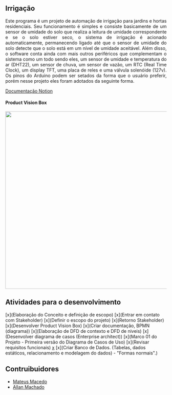 ## Irrigação

<p align="justify">
Este programa é um projeto de automação de irrigação para jardins e hortas residenciais. Seu funcionamento é simples e consiste basicamente de um sensor de umidade do solo que realiza a leitura de umidade correspondente e se o solo estiver seco, o sistema de irrigação é acionado automaticamente, permanecendo ligado até que o sensor de umidade do solo detecte que o solo está em um nível de umidade aceitável. Além disso, o software conta ainda com mais outros periféricos que complementam o sistema como um todo sendo eles, um sensor de umidade e temperatura do ar (DHT22), um sensor de chuva, um sensor de vazão, um RTC (Real Time Clock), um display TFT, uma placa de reles e uma válvula solenóide (127v). Os pinos do Arduino podem ser setados da forma que o usuário preferir, porém nesse projeto eles foram adotados da seguinte forma.
<p>

[Documentação Notion](https://www.notion.so/Agroneg-cio-Irriga-o-0ebab5f47b8446da8c02cd44154d3e2a)

#### Product Vision Box
<img src="https://trello-attachments.s3.amazonaws.com/60271f90a8474b8ce248783a/887x552/f8ecc0880181ff45c420e80a9b274bd3/AgronegocioVisionBox.png" width="887" height="552">

## Atividades para o desenvolvimento
[x](Elaboração do Conceito e definição de escopo)
[x](Entrar em contato com Stakeholder)
[x](Definir o escopo do projeto)
[x](Retorno Stakeholder)
[x](Desenvolver Product Vision Box)
[x](Criar documentação, BPMN (diagrama))
[x](Elaboração de DFD de contexto e DFD de niveis)
[x](Desenvolver diagrama de casos (Enterprise architect))
[x](Marco 01 do Projeto - Primeira versão do Diagrama de Casos de Uso)
[x](Revisar requisitos funcionais)
[x](Deploy)
[x](Criar Banco de Dados. (Tabelas, dados estáticos, relacionamento e modelagem do dados) - "Formas normais".)

## Contruibuidores

- [Mateus Macedo](https://github.com/MateusMaceedo)
- [Allan Machado](https://github.com/allanrodriguesmachado)

